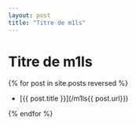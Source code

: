 ```yaml
---
layout: post
title: "Titre de m1ls"
---
```

Titre de m1ls
===============


{% for post in site.posts reversed %}

- [{{ post.title }}](/m1ls{{ post.url}})

{% endfor %}
